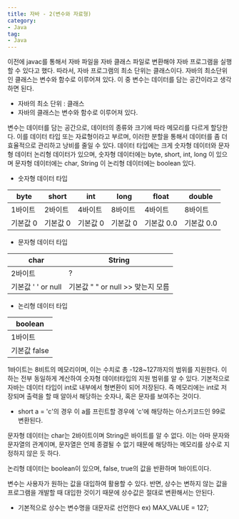 ```yaml
---
title: 자바 - 2(변수와 자료형)
category:
- Java
tag:
- Java
---
```


이전에 javac를 통해서 자바 파일을 자바 클래스 파일로 변환해야 자바 프로그램을 실행할 수 있다고 했다. 따라서, 자바 프로그램의 최소 단위는 클래스이다.
자바의 최소단위인 클래스는 변수와 함수로 이루어져 있다. 이 중 변수는 데이터를 담는 공간이라고 생각하면 된다.

- 자바의 최소 단위 : 클래스
- 자바의 클래스는 변수와 함수로 이루어져 있다.

변수는 데이터를 담는 공간으로, 데이터의 종류와 크기에 따라 메모리를 다르게 할당한다. 이를 데이터 타입 또는 자료형이라고 부르며, 이러한 분할을 통해서 데이터를 좀 더 효율적으로 관리하고 낭비를 줄일 수 있다.
데이터 타입에는 크게 숫자형 데이터와 문자형 데이터 논리형 데이터가 있으며, 숫자형 데이터에는 byte, short, int, long 이 있으며 문자형 데이터에는 char, String 이 논리형 데이터에는 boolean 있다.


 - 숫자형 데이터 타입
 
| byte | short | int |long|float|double|
| -------- |  -------- |  -------- | -------- | -------- | -------- |
| 1바이트     | 2바이트     | 4바이트     | 8바이트|4바이트|8바이트|
|기본값 0|기본값 0|기본값 0|기본값 0|기본값 0.0|기본값 0.0|

- 문자형 데이터 타입

|char | String|
| -------- | -------- |
| 2바이트     | ?     | 
기본값 ' ' or null|기본값 " " or null >> 맞는지 모름|

- 논리형 데이터 타입

| boolean |
| -------- |
| 1바이트     | 
|기본값 false|


1바이트는 8비트의 메모리이며, 이는 수치로 총 -128~127까지의 범위를 지원한다. 이하는 전부 동일하게 계산하여 숫자형 데이터타입의 지원 범위를 알 수 있다.
기본적으로 자바는 데이터 타입이 int로 내부에서 형변환이 되어 저장된다. 즉 메모리에는 int로 저장되며 출력을 할 때 알아서 해당하는 숫자나, 혹은 문자를 보여주는 것이다. 

- short a = 'c'의 경우 이 a를 프린트할 경우에 'c'에 해당하는 아스키코드인 99로 변환된다.

문자형 데이터는 char는 2바이트이며 String은 바이트를 알 수 없다. 이는 아마 문자와 문자열의 관계이며, 문자열은 언제 종결될 수 없기 때문에 해당하는 메모리를 상수로 지정하지 않은 듯 하다. 

논리형 데이터는 boolean이 있으며, false, true의 값을 반환하며 1바이트이다.

변수는 사용자가 원하는 값을 대입하여 활용할 수 있다. 반면, 상수는 변하지 않는 값을 프로그램을 개발할 때 대입한 것이기 때문에 상수값은 절대로 변환해서는 안된다.

- 기본적으로 상수는 변수명을 대문자로 선언한다 ex) MAX_VALUE = 127;
